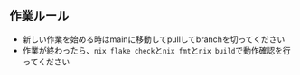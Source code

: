## 作業ルール
- 新しい作業を始める時はmainに移動してpullしてbranchを切ってください
- 作業が終わったら、`nix flake check`と`nix fmt`と`nix build`で動作確認を行ってください
